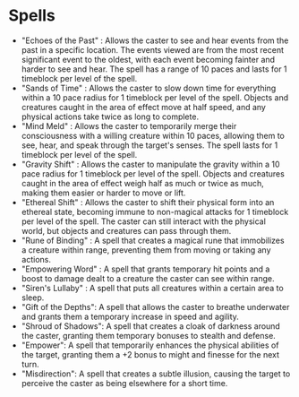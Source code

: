 # Spells

- "Echoes of the Past" : Allows the caster to see and hear events from the past in a specific location. The events viewed are from the most recent significant event to the oldest, with each event becoming fainter and harder to see and hear. The spell has a range of 10 paces and lasts for 1 timeblock per level of the spell.
- "Sands of Time" : Allows the caster to slow down time for everything within a 10 pace radius for 1 timeblock per level of the spell. Objects and creatures caught in the area of effect move at half speed, and any physical actions take twice as long to complete.
- "Mind Meld" : Allows the caster to temporarily merge their consciousness with a willing creature within 10 paces, allowing them to see, hear, and speak through the target's senses. The spell lasts for 1 timeblock per level of the spell.
- "Gravity Shift" : Allows the caster to manipulate the gravity within a 10 pace radius for 1 timeblock per level of the spell. Objects and creatures caught in the area of effect weigh half as much or twice as much, making them easier or harder to move or lift.
- "Ethereal Shift" : Allows the caster to shift their physical form into an ethereal state, becoming immune to non-magical attacks for 1 timeblock per level of the spell. The caster can still interact with the physical world, but objects and creatures can pass through them.
- "Rune of Binding" : A spell that creates a magical rune that immobilizes a creature within range, preventing them from moving or taking any actions.
- "Empowering Word" : A spell that grants temporary hit points and a boost to damage dealt to a creature the caster can see within range.
- "Siren's Lullaby" : A spell that puts all creatures within a certain area to sleep.
- "Gift of the Depths": A spell that allows the caster to breathe underwater and grants them a temporary increase in speed and agility.
- "Shroud of Shadows": A spell that creates a cloak of darkness around the caster, granting them temporary bonuses to stealth and defense.
- "Empower": A spell that temporarily enhances the physical abilities of the target, granting them a +2 bonus to might and finesse for the next turn.
- "Misdirection": A spell that creates a subtle illusion, causing the target to perceive the caster as being elsewhere for a short time.
